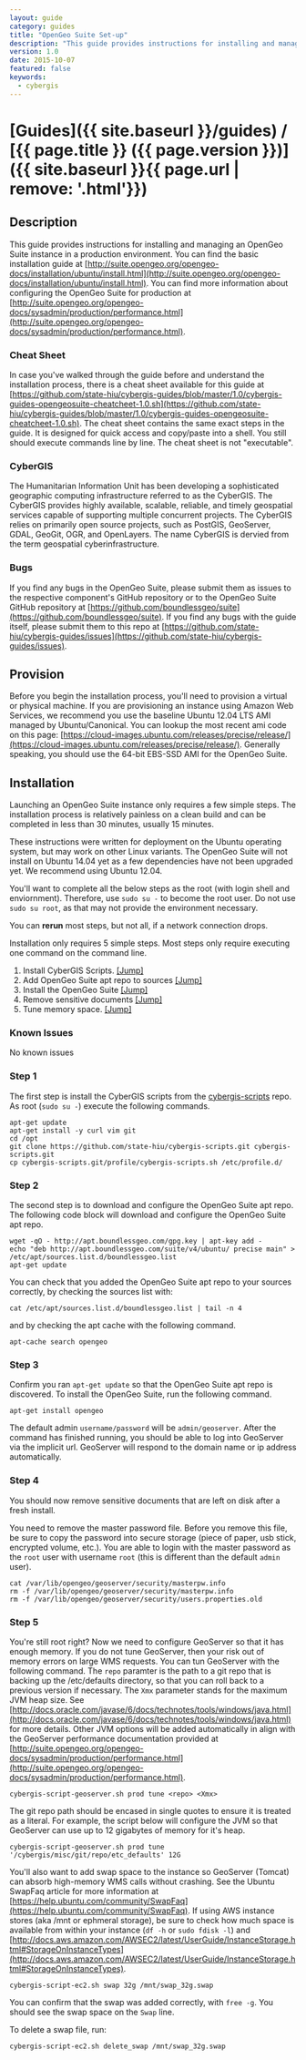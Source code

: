 ```yaml
---
layout: guide
category: guides
title: "OpenGeo Suite Set-up"
description: "This guide provides instructions for installing and managing an OpenGeo Suite instance in a production environment.  You can find the basic installation guide at [http://suite.opengeo.org/opengeo-docs/installation/ubuntu/install.html](http://suite.opengeo.org/opengeo-docs/installation/ubuntu/install.html).  You can find more information about configuring the OpenGeo Suite for production at [http://suite.opengeo.org/opengeo-docs/sysadmin/production/performance.html](http://suite.opengeo.org/opengeo-docs/sysadmin/production/performance.html)."
version: 1.0
date: 2015-10-07
featured: false
keywords:
  - cybergis
---
```

# [Guides]({{ site.baseurl }}/guides) / [{{ page.title }} ({{ page.version }})]({{ site.baseurl }}{{ page.url | remove: '.html'}})

## Description

This guide provides instructions for installing and managing an OpenGeo Suite instance in a production environment.  You can find the basic installation guide at [http://suite.opengeo.org/opengeo-docs/installation/ubuntu/install.html](http://suite.opengeo.org/opengeo-docs/installation/ubuntu/install.html).  You can find more information about configuring the OpenGeo Suite for production at [http://suite.opengeo.org/opengeo-docs/sysadmin/production/performance.html](http://suite.opengeo.org/opengeo-docs/sysadmin/production/performance.html).

### Cheat Sheet
In case you've walked through the guide before and understand the installation process, there is a cheat sheet available for this guide at [https://github.com/state-hiu/cybergis-guides/blob/master/1.0/cybergis-guides-opengeosuite-cheatcheet-1.0.sh](https://github.com/state-hiu/cybergis-guides/blob/master/1.0/cybergis-guides-opengeosuite-cheatcheet-1.0.sh).  The cheat sheet contains the same exact steps in the guide.  It is designed for quick access and copy/paste into a shell.  You still should execute commands line by line.  The cheat sheet is not "executable".

### CyberGIS
The Humanitarian Information Unit has been developing a sophisticated geographic computing infrastructure referred to as the CyberGIS. The CyberGIS provides highly available, scalable, reliable, and timely geospatial services capable of supporting multiple concurrent projects.  The CyberGIS relies on primarily open source projects, such as PostGIS, GeoServer, GDAL, GeoGit, OGR, and OpenLayers.  The name CyberGIS is dervied from the term geospatial cyberinfrastructure.

### Bugs

If you find any bugs in the OpenGeo Suite, please submit them as issues to the respective component's GitHub repository or to the OpenGeo Suite GitHub repository at [https://github.com/boundlessgeo/suite](https://github.com/boundlessgeo/suite).  If you find any bugs with the guide itself, please submit them to this repo at [https://github.com/state-hiu/cybergis-guides/issues](https://github.com/state-hiu/cybergis-guides/issues).

## Provision

Before you begin the installation process, you'll need to provision a virtual or physical machine.  If you are provisioning an instance using Amazon Web Services, we recommend you use the baseline Ubuntu 12.04 LTS AMI managed by Ubuntu/Canonical.  You can lookup the most recent ami code on this page: [https://cloud-images.ubuntu.com/releases/precise/release/](https://cloud-images.ubuntu.com/releases/precise/release/).  Generally speaking, you should use the 64-bit EBS-SSD AMI for the OpenGeo Suite.

## Installation

Launching an OpenGeo Suite instance only requires a few simple steps.  The installation process is relatively painless on a clean build and can be completed in less than 30 minutes, usually 15 minutes.

These instructions were written for deployment on the Ubuntu operating system, but may work on other Linux variants.  The OpenGeo Suite will not install on Ubuntu 14.04 yet as a few dependencies have not been upgraded yet.  We recommend using Ubuntu 12.04.

You'll want to complete all the below steps as the root (with login shell and enviornment).  Therefore, use `sudo su -` to become the root user.  Do not use `sudo su root`, as that may not provide the environment necessary.

You can **rerun** most steps, but not all, if a network connection drops.

Installation only requires 5 simple steps.  Most steps only require executing one command on the command line.

1. Install CyberGIS Scripts.  [[Jump]](#step-1)
2. Add OpenGeo Suite apt repo to sources [[Jump]](#step-2)
3. Install the OpenGeo Suite [[Jump]](#step-3)
4. Remove sensitive documents [[Jump]](#step-4)
5. Tune memory space.  [[Jump]](#step-5)

### Known Issues

No known issues

### Step 1

The first step is install the CyberGIS scripts from the [cybergis-scripts](https://github.com/state-hiu/cybergis-scripts) repo.  As root (`sudo su -`) execute the following commands.

```
apt-get update
apt-get install -y curl vim git
cd /opt
git clone https://github.com/state-hiu/cybergis-scripts.git cybergis-scripts.git
cp cybergis-scripts.git/profile/cybergis-scripts.sh /etc/profile.d/
```

### Step 2

The second step is to download and configure the OpenGeo Suite apt repo.  The following code block will download and configure the OpenGeo Suite apt repo.

```
wget -qO - http://apt.boundlessgeo.com/gpg.key | apt-key add -
echo "deb http://apt.boundlessgeo.com/suite/v4/ubuntu/ precise main" > /etc/apt/sources.list.d/boundlessgeo.list
apt-get update
```

You can check that you added the OpenGeo Suite apt repo to your sources correctly, by checking the sources list with:

```
cat /etc/apt/sources.list.d/boundlessgeo.list | tail -n 4
```

and by checking the apt cache with the following command.

```
apt-cache search opengeo
```

### Step 3

Confirm you ran `apt-get update` so that the OpenGeo Suite apt repo is discovered.  To install the OpenGeo Suite, run the following command.

```
apt-get install opengeo
```

The default admin `username/password` will be `admin/geoserver`.  After the command has finished running, you should be able to log into GeoServer via the implicit url.  GeoServer will respond to the domain name or ip address automatically.

### Step 4

You should now remove sensitive documents that are left on disk after a fresh install.

You need to remove the master password file.  Before you remove this file, be sure to copy the password into secure storage (piece of paper,  usb stick, encrypted volume, etc.).  You are able to login with the master password as the `root` user with username `root` (this is different than the default `admin` user).

```
cat /var/lib/opengeo/geoserver/security/masterpw.info
rm -f /var/lib/opengeo/geoserver/security/masterpw.info
rm -f /var/lib/opengeo/geoserver/security/users.properties.old
```

### Step 5

You're still root right?  Now we need to configure GeoServer so that it has enough memory.  If you do not tune GeoServer, then your risk out of memory errors on large WMS requests.  You can tun GeoServer with the following command.  The `repo` paramter is the path to a git repo that is backing up the /etc/defaults directory, so that you can roll back to a previous version if necessary.  The `Xmx` parameter stands for the maximum JVM heap size.  See [http://docs.oracle.com/javase/6/docs/technotes/tools/windows/java.html](http://docs.oracle.com/javase/6/docs/technotes/tools/windows/java.html) for more details.  Other JVM options will be added automatically in align with the GeoServer performance documentation provided at [http://suite.opengeo.org/opengeo-docs/sysadmin/production/performance.html](http://suite.opengeo.org/opengeo-docs/sysadmin/production/performance.html).

```
cybergis-script-geoserver.sh prod tune <repo> <Xmx>
```

The git repo path should be encased in single quotes to ensure it is treated as a literal.  For example, the script below will configure the JVM so that GeoServer can use up to 12 gigabytes of memory for it's heap.

```
cybergis-script-geoserver.sh prod tune '/cybergis/misc/git/repo/etc_defaults' 12G
```

You'll also want to add swap space to the instance so GeoServer (Tomcat) can absorb high-memory WMS calls without crashing.  See the Ubuntu SwapFaq article for more information at [https://help.ubuntu.com/community/SwapFaq](https://help.ubuntu.com/community/SwapFaq).  If using AWS instance stores (aka /mnt or ephmeral storage), be sure to check how much space is available from within your instance (`df -h` or `sudo fdisk -l`) and [http://docs.aws.amazon.com/AWSEC2/latest/UserGuide/InstanceStorage.html#StorageOnInstanceTypes](http://docs.aws.amazon.com/AWSEC2/latest/UserGuide/InstanceStorage.html#StorageOnInstanceTypes).

```
cybergis-script-ec2.sh swap 32g /mnt/swap_32g.swap
```

You can confirm that the swap was added correctly, with `free -g`.  You should see the swap space on the `Swap` line.

To delete a swap file, run:

```
cybergis-script-ec2.sh delete_swap /mnt/swap_32g.swap
```
